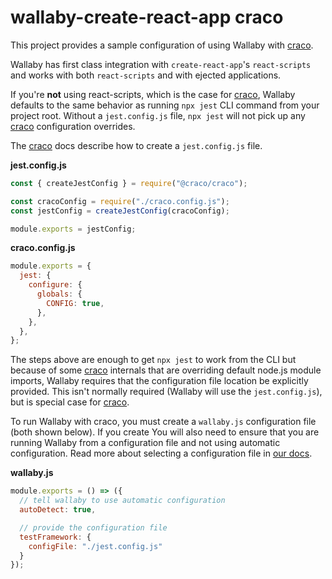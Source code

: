 # wallaby-create-react-app craco

This project provides a sample configuration of using Wallaby with [craco](https://github.com/gsoft-inc/craco).

Wallaby has first class integration with `create-react-app`'s `react-scripts` and works with both `react-scripts` and with ejected applications. 

If you're **not** using react-scripts, which is the case for [craco](https://github.com/gsoft-inc/craco), Wallaby defaults to the same behavior 
as running `npx jest` CLI command from your project root. Without a `jest.config.js` file, `npx jest` will not pick up any [craco](https://github.com/gsoft-inc/craco) 
configuration overrides.

The [craco](https://github.com/gsoft-inc/craco) docs describe how to create a `jest.config.js` file.

**jest.config.js**
```javascript
const { createJestConfig } = require("@craco/craco");

const cracoConfig = require("./craco.config.js");
const jestConfig = createJestConfig(cracoConfig);

module.exports = jestConfig;
```

**craco.config.js**
```javascript
module.exports = {
  jest: {
    configure: {
      globals: {
        CONFIG: true,
      },
    },
  },
};
```

The steps above are enough to get `npx jest` to work from the CLI but because of some [craco](https://github.com/gsoft-inc/craco) internals 
that are overriding default node.js module imports, Wallaby requires that the configuration file location be explicitly provided. 
This isn't normally required (Wallaby will use the  `jest.config.js`), but is special case for [craco](https://github.com/gsoft-inc/craco).

To run Wallaby with craco, you must create a `wallaby.js` configuration file (both shown below). If you create
You will also need to ensure that you are running Wallaby from a configuration file and not using automatic configuration. 
Read more about selecting a configuration file in [our docs](https://wallabyjs.com/docs/intro/config.html).

**wallaby.js**
```javascript
module.exports = () => ({
  // tell wallaby to use automatic configuration
  autoDetect: true,

  // provide the configuration file
  testFramework: {
    configFile: "./jest.config.js"
  }
});
```
